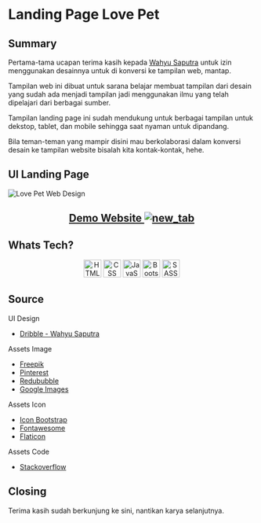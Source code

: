 # Landing Page Love Pet

## Summary
Pertama-tama ucapan terima kasih kepada [Wahyu Saputra](https://github.com/wa765) untuk izin menggunakan desainnya untuk di konversi ke tampilan web, mantap.

Tampilan web ini dibuat untuk sarana belajar membuat tampilan dari desain yang sudah ada menjadi tampilan jadi menggunakan ilmu yang telah dipelajari dari berbagai sumber. 

Tampilan landing page ini sudah mendukung untuk berbagai tampilan untuk dekstop, tablet, dan mobile sehingga saat nyaman untuk dipandang.

Bila teman-teman yang mampir disini mau berkolaborasi dalam konversi desain ke tampilan website bisalah kita kontak-kontak, hehe.

## UI Landing Page

![Love Pet Web Design](https://cdn.dribbble.com/users/6867673/screenshots/16757696/media/63d3f8af101950d6312c5f55ca1f44c9.png)

## <p align="center"> [Demo Website ![new_tab](https://img.icons8.com/cotton/18/000000/external-link--v1.png)](https://landing-page-love-pet.vercel.app)

</p>

## Whats Tech?

<p align="center">
<a href="https://developer.mozilla.org/en-US/docs/Web/HTML" target="_blank">
<img src="https://cdn-icons-png.flaticon.com/512/174/174854.png" alt="HTML" height="36px"></a>
<a href="https://developer.mozilla.org/en-US/docs/Web/CSS" target="_blank">
<img src="https://cdn-icons-png.flaticon.com/512/732/732190.png" alt="CSS" height="36px"></a>
<a href="https://developer.mozilla.org/en-US/docs/Web/JavaScript" target="_blank">
<img src="https://cdn.icon-icons.com/icons2/2108/PNG/512/javascript_icon_130900.png" alt="JavaScript" height="36px"></a>
<a href="https://getbootstrap.com/" target="_blank">
<img src="https://getbootstrap.com/docs/5.1/assets/brand/bootstrap-logo.svg" alt="Bootstrap 5" height="36px"></a>
<a href="https://sass-lang.com/" target="_blank">
<img src="https://cdn-icons-png.flaticon.com/512/5968/5968358.png" alt="SASS" height="36px"></a>
</p>

## Source
UI Design
- [Dribble - Wahyu Saputra](https://dribbble.com/shots/16757696-Love-Pet-Web-Design)

Assets Image
- [Freepik](https://freepik.com)
- [Pinterest](https://pinterest.com)
- [Redububble](https://redbubble.com)
- [Google Images](https://images.google.com)

Assets Icon
- [Icon Bootstrap](https://icons.getbootstrap.com/)
- [Fontawesome](https://fontawesome.com/)
- [Flaticon](https://flaticon.com)

Assets Code
- [Stackoverflow](https://stackoverflow.com)

## Closing
Terima kasih sudah berkunjung ke sini, nantikan karya selanjutnya.